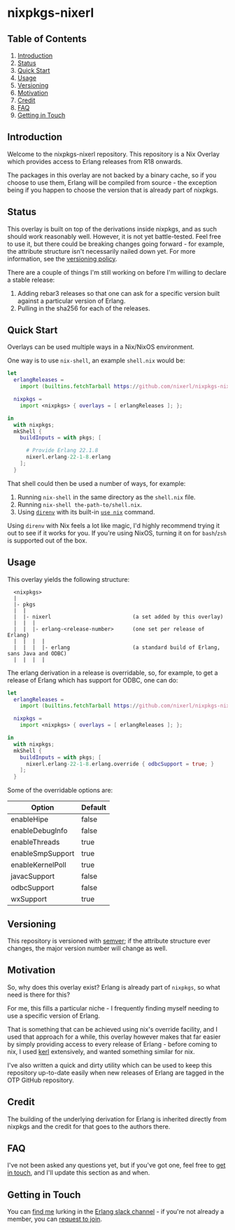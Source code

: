 # nixpkgs-nixerl

## Table of Contents
1. [Introduction](#introduction)
1. [Status](#status)
1. [Quick Start](#quick-start)
1. [Usage](#usage)
1. [Versioning](#versioning)
1. [Motivation](#motivation)
1. [Credit](#credit)
1. [FAQ](#faq)
1. [Getting in Touch](#getting-in-touch)

## Introduction

Welcome to the nixpkgs-nixerl repository. This repository is
a Nix Overlay which provides access to Erlang releases from
R18 onwards.

The packages in this overlay are not backed by a binary cache,
so if you choose to use them, Erlang will be compiled from source - the exception
being if you happen to choose the version that is already part of nixpkgs.

## Status

This overlay is built on top of the derivations inside nixpkgs, and as such should
work reasonably well. However, it is not yet battle-tested. Feel
free to use it, but there could be breaking changes going forward - for example, the
attribute structure isn't necessarily nailed down yet.
For more information, see the [versioning policy](#versioning).

There are a couple of things I'm still working on before I'm willing to
declare a stable release:

1. Adding rebar3 releases so that one can ask for a specific version built against a particular version of Erlang.
2. Pulling in the sha256 for each of the releases.

## Quick Start

Overlays can be used multiple ways in a Nix/NixOS environment.

One way is to use `nix-shell`, an example `shell.nix` would be:

```nix
let
  erlangReleases =
    import (builtins.fetchTarball https://github.com/nixerl/nixpkgs-nixerl/archive/v1.0.1-devel.tar.gz);

  nixpkgs =
    import <nixpkgs> { overlays = [ erlangReleases ]; };

in
  with nixpkgs;
  mkShell {
    buildInputs = with pkgs; [

      # Provide Erlang 22.1.8
      nixerl.erlang-22-1-8.erlang
    ];
  }
```

That shell could then be used a number of ways, for example:
1. Running `nix-shell` in the same directory as the `shell.nix` file.
2. Running `nix-shell the-path-to/shell.nix`.
3. Using [`direnv`][direnv] with its built-in [`use nix`][direnv-use-nix] command.

Using `direnv` with Nix feels a lot like magic, I'd highly recommend
trying it out to see if it works for you. If you're using NixOS, turning
it on for `bash`/`zsh` is supported out of the box.

## Usage

This overlay yields the following structure:

```
  <nixpkgs>
  |
  |- pkgs
  |  |
  |  |- nixerl                          (a set added by this overlay)
  |  |  |
  |  |  |- erlang-<release-number>      (one set per release of Erlang)
  |  |  |  |
  |  |  |  |- erlang                    (a standard build of Erlang, sans Java and ODBC)
  |  |  |  |
```

The erlang derivation in a release is overridable, so, for example, to get
a release of Erlang which has support for ODBC, one can do:

```nix
let
  erlangReleases =
    import (builtins.fetchTarball https://github.com/nixerl/nixpkgs-nixerl/archive/v1.0.1-devel.tar.gz);

  nixpkgs =
    import <nixpkgs> { overlays = [ erlangReleases ]; };

in
  with nixpkgs;
  mkShell {
    buildInputs = with pkgs; [
      nixerl.erlang-22-1-8.erlang.override { odbcSupport = true; }
    ];
  }
```

Some of the overridable options are:


| Option               | Default |
| ---------------------|---------|
| enableHipe           | false   |
| enableDebugInfo      | false   |
| enableThreads        | true    |
| enableSmpSupport     | true    |
| enableKernelPoll     | true    |
| javacSupport         | false   |
| odbcSupport          | false   |
| wxSupport            | true    |


## Versioning
This repository is versioned with [semver][semver]; if the attribute structure ever
changes, the major version number will change as well.


## Motivation

So, why does this overlay exist? Erlang is already part of `nixpkgs`, so
what need is there for this?

For me, this fills a particular niche - I frequently finding myself
needing to use a specific version of Erlang.

That is something that can be achieved using nix's override facility,
and I used that approach for a while, this overlay however makes that
far easier by simply providing access to every release of Erlang -
before coming to nix, I used [kerl][kerl] extensively, and wanted something
similar for nix.

I've also written a quick and dirty utility which can be used to keep
this repository up-to-date easily when new releases of Erlang are
tagged in the OTP GitHub repository.

## Credit

The building of the underlying derivation for Erlang is inherited directly from nixpkgs
and the credit for that goes to the authors there.


## FAQ

I've not been asked any questions yet, but if you've got one, feel
free to [get in touch](#getting-in-touch), and I'll update this section as and when.

## Getting in Touch

You can [find me][erlang-slack-channel-profile] lurking in the [Erlang slack channel][erlang-slack-channel] -
if you're not already a member, you can [request to join][erlang-slack-channel-join].




[erlang-slack-channel]: https://erlanger.slack.com/
[erlang-slack-channel-join]: https://bit.ly/ErlangSlack
[erlang-slack-channel-profile]: https://erlanger.slack.com/team/U0ZGJ4H8U
[direnv]: https://direnv.net/
[direnv-use-nix]: https://direnv.net/man/direnv-stdlib.1.html#codeuse-nix-code
[semver]: https://semver.org/
[nixpkgs-gh]: https://github.com/NixOS/nixpkgs
[kerl]: https://github.com/kerl/kerl


